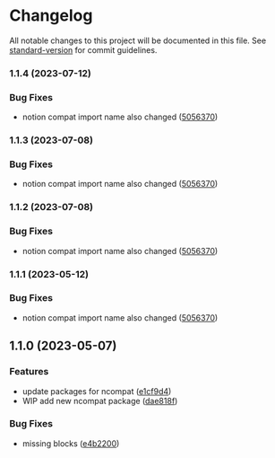 # Changelog

All notable changes to this project will be documented in this file. See [standard-version](https://github.com/conventional-changelog/standard-version) for commit guidelines.

### 1.1.4 (2023-07-12)

### Bug Fixes

- notion compat import name also changed ([5056370](https://github.com/texonom/notion-node/commit/505637077890d1b7e2c7a9caca8abe47b6ea2fdc))

### 1.1.3 (2023-07-08)

### Bug Fixes

- notion compat import name also changed ([5056370](https://github.com/texonom/notion-node/commit/505637077890d1b7e2c7a9caca8abe47b6ea2fdc))

### 1.1.2 (2023-07-08)

### Bug Fixes

- notion compat import name also changed ([5056370](https://github.com/texonom/notion-node/commit/505637077890d1b7e2c7a9caca8abe47b6ea2fdc))

### 1.1.1 (2023-05-12)

### Bug Fixes

- notion compat import name also changed ([5056370](https://github.com/texonom/notion-node/commit/505637077890d1b7e2c7a9caca8abe47b6ea2fdc))

## 1.1.0 (2023-05-07)

### Features

- update packages for ncompat ([e1cf9d4](https://github.com/texonom/notion-node/commit/e1cf9d488a39827386d23fc1fe2bb49cd65a137c))
- WIP add new ncompat package ([dae818f](https://github.com/texonom/notion-node/commit/dae818fc37842405721faa470f73206a5c64fd25))

### Bug Fixes

- missing blocks ([e4b2200](https://github.com/texonom/notion-node/commit/e4b22001459fd1ae02525717ca0638ab7f8c880a))
